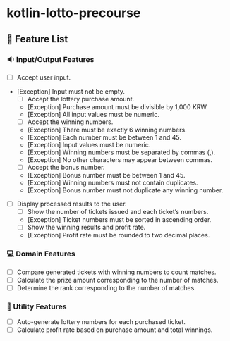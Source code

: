 # kotlin-lotto-precourse

## 📂 Feature List

### 🔉 Input/Output Features

- [ ] Accept user input.
- [Exception] Input must not be empty.
    - [ ] Accept the lottery purchase amount.
    - [Exception] Purchase amount must be divisible by 1,000 KRW.
    - [Exception] All input values must be numeric.
    - [ ] Accept the winning numbers.
    - [Exception] There must be exactly 6 winning numbers.
    - [Exception] Each number must be between 1 and 45.
    - [Exception] Input values must be numeric.
    - [Exception] Winning numbers must be separated by commas (,).
    - [Exception] No other characters may appear between commas.
    - [ ] Accept the bonus number.
    - [Exception] Bonus number must be between 1 and 45.
    - [Exception] Winning numbers must not contain duplicates.
    - [Exception] Bonus number must not duplicate any winning number.
- [ ] Display processed results to the user.
    - [ ] Show the number of tickets issued and each ticket’s numbers.
    - [Exception] Ticket numbers must be sorted in ascending order.
    - [ ] Show the winning results and profit rate.
    - [Exception] Profit rate must be rounded to two decimal places.

### 💻 Domain Features

- [ ] Compare generated tickets with winning numbers to count matches.
- [ ] Calculate the prize amount corresponding to the number of matches.
- [ ] Determine the rank corresponding to the number of matches.

### 🔨 Utility Features

- [ ] Auto-generate lottery numbers for each purchased ticket.
- [ ] Calculate profit rate based on purchase amount and total winnings.
